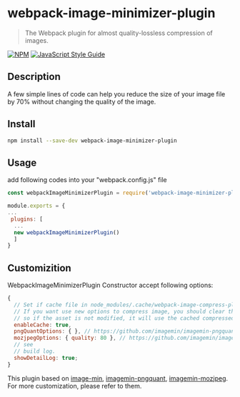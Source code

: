 # webpack-image-minimizer-plugin
> The Webpack plugin for almost quality-lossless compression of images.

[![NPM](https://img.shields.io/npm/v/webpack-image-minimizer-plugin.svg)](https://www.npmjs.com/package/webpack-image-minimizer-plugin) [![JavaScript Style Guide](https://img.shields.io/badge/code_style-standard-brightgreen.svg)](https://standardjs.com)

## Description
A few simple lines of code can help you reduce the size of your image file by 70% without changing the quality of the image.


## Install

```bash
npm install --save-dev webpack-image-minimizer-plugin
```

## Usage

add following codes into your "webpack.config.js" file
```js
const webpackImageMinimizerPlugin = require('webpack-image-minimizer-plugin');

module.exports = {
...
 plugins: [
  ...
  new webpackImageMinimizerPlugin()
  ]
}

```

## Customizition

WebpackImageMinimizerPlugin Constructor accept following options:
```js
{
  // Set if cache file in node_modules/.cache/webpack-image-compress-plugin
  // If you want use new options to compress image, you should clear that folder.
  // so if the asset is not modified, it will use the cached compressed image file.
  enableCache: true, 
  pngQuantOptions: { }, // https://github.com/imagemin/imagemin-pngquant
  mozjpegOptions: { quality: 80 }, // https://github.com/imagemin/imagemin-mozjpeg
  // see 
  // build log.
  showDetailLog: true;
}
```
This plugin based on [image-min](https://github.com/imagemin/imagemin), [imagemin-pngquant](https://github.com/imagemin/imagemin-pngquant), [imagemin-mozjpeg](https://github.com/imagemin/imagemin-mozjpeg). For more customization, please refer to them.